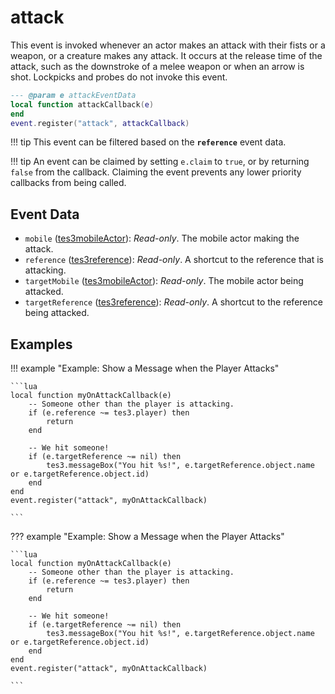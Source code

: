 # attack

This event is invoked whenever an actor makes an attack with their fists or a weapon, or a creature makes any attack. It occurs at the release time of the attack, such as the downstroke of a melee weapon or when an arrow is shot. Lockpicks and probes do not invoke this event.

```lua
--- @param e attackEventData
local function attackCallback(e)
end
event.register("attack", attackCallback)
```

!!! tip
	This event can be filtered based on the **`reference`** event data.

!!! tip
	An event can be claimed by setting `e.claim` to `true`, or by returning `false` from the callback. Claiming the event prevents any lower priority callbacks from being called.

## Event Data

* `mobile` ([tes3mobileActor](../../types/tes3mobileActor)): *Read-only*. The mobile actor making the attack.
* `reference` ([tes3reference](../../types/tes3reference)): *Read-only*. A shortcut to the reference that is attacking.
* `targetMobile` ([tes3mobileActor](../../types/tes3mobileActor)): *Read-only*. The mobile actor being attacked.
* `targetReference` ([tes3reference](../../types/tes3reference)): *Read-only*. A shortcut to the reference being attacked.

## Examples

!!! example "Example: Show a Message when the Player Attacks"

	```lua
	local function myOnAttackCallback(e)
	    -- Someone other than the player is attacking.
	    if (e.reference ~= tes3.player) then
	        return
	    end
	
	    -- We hit someone!
	    if (e.targetReference ~= nil) then
	        tes3.messageBox("You hit %s!", e.targetReference.object.name or e.targetReference.object.id)
	    end
	end
	event.register("attack", myOnAttackCallback)

	```

??? example "Example: Show a Message when the Player Attacks"

	```lua
	local function myOnAttackCallback(e)
	    -- Someone other than the player is attacking.
	    if (e.reference ~= tes3.player) then
	        return
	    end
	
	    -- We hit someone!
	    if (e.targetReference ~= nil) then
	        tes3.messageBox("You hit %s!", e.targetReference.object.name or e.targetReference.object.id)
	    end
	end
	event.register("attack", myOnAttackCallback)

	```

